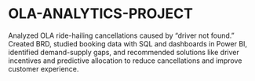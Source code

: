 # OLA-ANALYTICS-PROJECT
Analyzed OLA ride-hailing cancellations caused by “driver not found.” Created BRD, studied booking data with SQL and dashboards in Power BI, identified demand-supply gaps, and recommended solutions like driver incentives and predictive allocation to reduce cancellations and improve customer experience.
